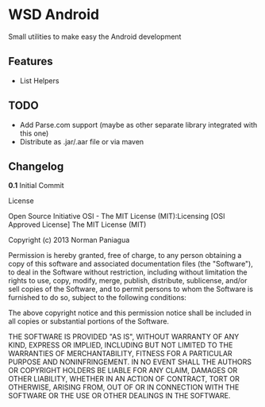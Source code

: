# WSD Android

Small utilities to make easy the Android development

## Features

* List Helpers

## TODO

* Add Parse.com support (maybe as other separate library integrated with this one)
* Distribute as .jar/.aar file or via maven

## Changelog

**0.1**
Initial Commit

License

Open Source Initiative OSI - The MIT License (MIT):Licensing [OSI Approved License] The MIT License (MIT)

Copyright (c) 2013 Norman Paniagua

Permission is hereby granted, free of charge, to any person obtaining a copy of this software and associated documentation files (the "Software"), to deal in the Software without restriction, including without limitation the rights to use, copy, modify, merge, publish, distribute, sublicense, and/or sell copies of the Software, and to permit persons to whom the Software is furnished to do so, subject to the following conditions:

The above copyright notice and this permission notice shall be included in all copies or substantial portions of the Software.

THE SOFTWARE IS PROVIDED "AS IS", WITHOUT WARRANTY OF ANY KIND, EXPRESS OR IMPLIED, INCLUDING BUT NOT LIMITED TO THE WARRANTIES OF MERCHANTABILITY, FITNESS FOR A PARTICULAR PURPOSE AND NONINFRINGEMENT. IN NO EVENT SHALL THE AUTHORS OR COPYRIGHT HOLDERS BE LIABLE FOR ANY CLAIM, DAMAGES OR OTHER LIABILITY, WHETHER IN AN ACTION OF CONTRACT, TORT OR OTHERWISE, ARISING FROM, OUT OF OR IN CONNECTION WITH THE SOFTWARE OR THE USE OR OTHER DEALINGS IN THE SOFTWARE.